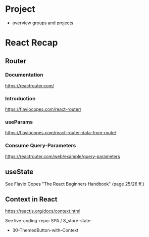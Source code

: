 # Project
- overview groups and projects

# React Recap

## Router
### Documentation
https://reactrouter.com/
### Introduction
https://flaviocopes.com/react-router/

### useParams
https://flaviocopes.com/react-router-data-from-route/

### Consume Query-Parameters
https://reactrouter.com/web/example/query-parameters

## useState
See Flavio Copes "The React Beginners Handbook" (page 25/26 ff.)

## Context in React
https://reactjs.org/docs/context.html

See live-coding-repo: SPA / 8_store-state:
- 30-ThemedButton-with-Context
